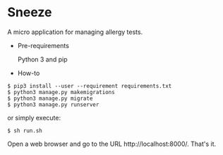
# Sneeze

A micro application for managing allergy tests.


* Pre-requirements

  Python 3 and pip


* How-to

```
$ pip3 install --user --requirement requirements.txt
$ python3 manage.py makemigrations
$ python3 manage.py migrate
$ python3 manage.py runserver
```

or simply execute:

```
$ sh run.sh
```

Open a web browser and go to the URL http://localhost:8000/. That's it.

